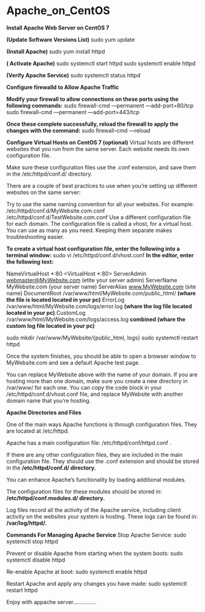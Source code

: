 # Apache_on_CentOS
**Install Apache Web Server on CentOS 7**


**(Update Software Versions List)**
sudo yum update 
 
**(Install Apache)**
sudo yum install httpd

**( Activate Apache)**
sudo systemctl start httpd 
sudo systemctl enable httpd

**(Verify Apache Service)**
sudo systemctl status httpd

**Configure firewalld to Allow Apache Traffic**

**Modify your firewall to allow connections on these ports using the following commands:**
sudo firewall-cmd ––permanent ––add-port=80/tcp
sudo firewall-cmd ––permanent ––add-port=443/tcp

**Once these complete successfully, reload the firewall to apply the changes with the command:**
sudo firewall-cmd ––reload
 
**Configure Virtual Hosts on CentOS 7 (optional)**
Virtual hosts are different websites that you run from the same server. Each website needs its own configuration file.

Make sure these configuration files use the .conf extension, and save them in the /etc/httpd/conf.d/ directory.

There are a couple of best practices to use when you’re setting up different websites on the same server:

Try to use the same naming convention for all your websites. For example:
/etc/httpd/conf.d/MyWebsite.com.conf
/etc/httpd/conf.d/TestWebsite.com.conf
Use a different configuration file for each domain. The configuration file is called a vhost, for a virtual host. You can use as many as you need. Keeping them separate makes troubleshooting easier.

**To create a virtual host configuration file, enter the following into a terminal window:**
sudo vi /etc/httpd/conf.d/vhost.conf
**In the editor, enter the following text:**

NameVirtualHost *:80
<VirtualHost *:80>
ServerAdmin webmaster@MyWebsite.com (etite your server admin)
ServerName MyWebsite.com (your server name)
ServerAlias www.MyWebsite.com (site name)
DocumentRoot /var/www/html/MyWebsite.com/public_html/ **(whare the file is located located in your pc)**
ErrorLog /var/www/html/MyWebsite.com/logs/error.log **(whare the log file located located in your pc)**
CustomLog /var/www/html/MyWebsite.com/logs/access.log **combined (whare the custom log file located in your pc)**
</VirtualHost>
 
sudo mkdir /var/www/MyWebsite/{public_html, logs}
sudo systemctl restart httpd

Once the system finishes, you should be able to open a browser window to MyWebsite.com and see a default Apache test page.

You can replace MyWebsite above with the name of your domain. If you are hosting more than one domain, make sure you create a new directory in /var/www/ for each one. You can copy the code block in your /etc/httpd/conf.d/vhost.conf file, and replace MyWebsite with another domain name that you’re hosting.

**Apache Directories and Files**

One of the main ways Apache functions is through configuration files. They are located at /etc/httpd.

Apache has a main configuration file: /etc/httpd/conf/httpd.conf .

If there are any other configuration files, they are included in the main configuration file. They should use the .conf extension and should be stored in the **/etc/httpd/conf.d/ directory.**

You can enhance Apache’s functionality by loading additional modules.

The configuration files for these modules should be stored in: **/etc/httpd/conf.modules.d/ directory.**

Log files record all the activity of the Apache service, including client activity on the websites your system is hosting. These logs can be found in:  **/var/log/httpd/.**

**Commands For Managing Apache Service**
Stop Apache Service:
sudo systemctl stop httpd

Prevent or disable Apache from starting when the system boots:
sudo systemctl disable httpd

Re-enable Apache at boot:
sudo systemctl enable httpd

Restart Apache and apply any changes you have made:
sudo systemctl restart httpd

Enjoy with appache server...............
